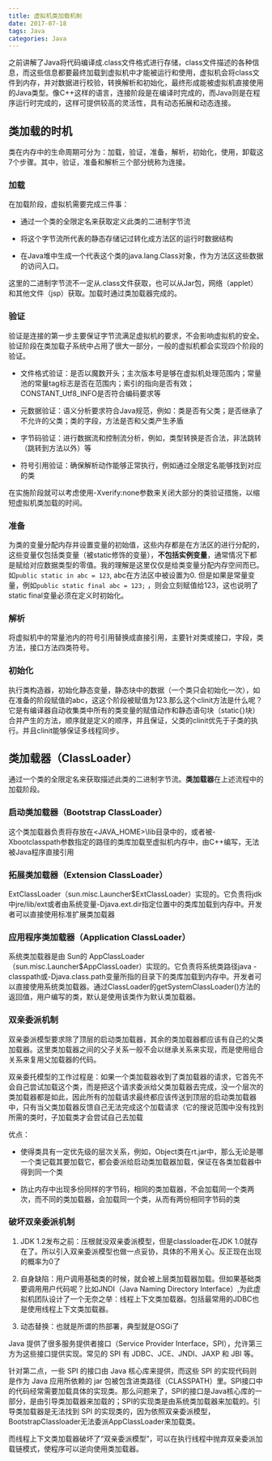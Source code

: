 ```yaml
---
title: 虚拟机类加载机制
date: 2017-07-18
tags: Java
categories: Java
---
```


之前讲解了Java将代码编译成.class文件格式进行存储，class文件描述的各种信息，而这些信息都要最终加载到虚拟机中才能被运行和使用，虚拟机会将class文件到内存，并对数据进行校验，转换解析和初始化，最终形成能被虚拟机直接使用的Java类型。像C++这样的语言，连接阶段是在编译时完成的，而Java则是在程序运行时完成的，这样可提供较高的灵活性，具有动态拓展和动态连接。

## 类加载的时机

类在内存中的生命周期可分为：加载，验证，准备，解析，初始化，使用，卸载这7个步骤。其中，验证，准备和解析三个部分统称为连接。

### 加载

在加载阶段，虚拟机需要完成三件事：

+ 通过一个类的全限定名来获取定义此类的二进制字节流

+ 将这个字节流所代表的静态存储记过转化成方法区的运行时数据结构

+ 在Java堆中生成一个代表这个类的java.lang.Class对象，作为方法区这些数据的访问入口。

这里的二进制字节流不一定从.class文件获取，也可以从Jar包，网络（applet）和其他文件（jsp）获取。加载时通过类加载器完成的。

### 验证

验证是连接的第一步主要保证字节流满足虚拟机的要求，不会影响虚拟机的安全。验证阶段在类加载子系统中占用了很大一部分，一般的虚拟机都会实现四个阶段的验证。

+ 文件格式验证：是否以魔数开头；主次版本号是够在虚拟机处理范围内；常量池的常量tag标志是否在范围内；索引的指向是否有效；CONSTANT_Utf8_INFO是否符合编码要求等

+ 元数据验证：语义分析要求符合Java规范，例如：类是否有父类；是否继承了不允许的父类；类的字段，方法是否和父类产生矛盾

+ 字节码验证：进行数据流和控制流分析，例如，类型转换是否合法，非法跳转（跳转到方法以外）等

+ 符号引用验证：确保解析动作能够正常执行，例如通过全限定名能够找到对应的类

在实施阶段就可以考虑使用-Xverify:none参数来关闭大部分的类验证措施，以缩短虚拟机类加载的时间。

### 准备

为类的变量分配内存并设置变量的初始值，这些内存都是在方法区的进行分配的，这些变量仅包括类变量（被static修饰的变量），**不包括实例变量**，通常情况下都是赋给对应数据类型的零值。我的理解是这里仅仅是给类变量分配内存空间而已。如`public static in abc = 123`, abc在方法区中被设置为0. 但是如果是常量变量，例如`public static final abc = 123;` ，则会立刻赋值给123，这也说明了static final变量必须在定义时初始化。

### 解析

将虚拟机中的常量池内的符号引用替换成直接引用，主要针对类或接口，字段，类方法，接口方法四类符号。

### 初始化

执行类构造器<clinit>，初始化静态变量，静态块中的数据（一个类只会初始化一次），如在准备的阶段赋值的abc，这这个阶段被赋值为123.那么这个clinit方法是什么呢？它是有编译器自动收集类中所有的类变量的赋值动作和静态语句块（static{}块）合并产生的方法，顺序就是定义的顺序，并且保证，父类的clinit优先于子类的执行。并且clinit能够保证多线程同步。

## 类加载器（ClassLoader）

通过一个类的全限定名来获取描述此类的二进制字节流。**类加载器**在上述流程中的加载阶段。

### 启动类加载器（Bootstrap ClassLoader）

这个类加载器负责将存放在<JAVA_HOME>\lib目录中的，或者被-Xbootclasspath参数指定的路径的类库加载至虚拟机内存中，由C++编写，无法被Java程序直接引用

### 拓展类加载器（Extension ClassLoader）

ExtClassLoader（sun.misc.Launcher$ExtClassLoader）实现的。它负责将jdk中jre/lib/ext或者由系统变量-Djava.ext.dir指定位置中的类库加载到内存中。开发者可以直接使用标准扩展类加载器

### 应用程序类加载器（Application ClassLoader）

系统类加载器是由 Sun的 AppClassLoader（sun.misc.Launcher$AppClassLoader）实现的。它负责将系统类路径java -classpath或-Djava.class.path变量所指的目录下的类库加载到内存中。开发者可以直接使用系统类加载器。通过ClassLoader的getSystemClassLoader()方法的返回值，用户编写的类，默认是使用该类作为默认类加载器。

### 双亲委派机制

双亲委派模型要求除了顶层的启动类加载器，其余的类加载器都应该有自己的父类加载器。这里类加载器之间的父子关系一般不会以继承关系来实现，而是使用组合关系来复用父加载器的代码。

双亲委托模型的工作过程是：如果一个类加载器收到了类加载器的请求，它首先不会自己尝试加载这个类，而是把这个请求委派给父类加载器去完成，没一个层次的类加载器都是如此，因此所有的加载请求最终都应该传送到顶层的启动类加载器中，只有当父类加载器反馈自己无法完成这个加载请求（它的搜说范围中没有找到所需的类时，子加载类才会尝试自己去加载

优点：

+ 使得类具有一定优先级的层次关系，例如，Object类在rt.jar中，那么无论是哪一个类记载其要加载它，都会委派给启动类加载器加载，保证在各类加载器中得到同一个类

+ 防止内存中出现多份同样的字节码，相同的类加载器，不会加载同一个类两次，而不同的类加载器，会加载同一个类，从而有两份相同字节码的类

### 破坏双亲委派机制

1. JDK 1.2发布之前：压根就没双亲委派模型，但是classloader在JDK 1.0就存在了。所以引入双亲委派模型也做一点妥协，具体的不用关心。反正现在出现的概率为0了

2. 自身缺陷：用户调用基础类的时候，就会被上层类加载器加载。但如果基础类要调用用户代码呢？比如JNDI（Java Naming Directory Interface）,为此虚拟机团队设计了一个无奈之举：线程上下文类加载器。包括最常用的JDBC也是使用线程上下文类加载器。

3. 动态替换：也就是所谓的热部署，典型就是OSGi了

Java 提供了很多服务提供者接口（Service Provider Interface，SPI），允许第三方为这些接口提供实现。常见的 SPI 有 JDBC、JCE、JNDI、JAXP 和 JBI 等。

针对第二点，一些 SPI 的接口由 Java 核心库来提供，而这些 SPI 的实现代码则是作为 Java 应用所依赖的 jar 包被包含进类路径（CLASSPATH）里。SPI接口中的代码经常需要加载具体的实现类。那么问题来了，SPI的接口是Java核心库的一部分，是由引导类加载器来加载的；SPI的实现类是由系统类加载器来加载的。引导类加载器是无法找到 SPI 的实现类的，因为依照双亲委派模型，BootstrapClassloader无法委派AppClassLoader来加载类。

而线程上下文类加载器破坏了“双亲委派模型”，可以在执行线程中抛弃双亲委派加载链模式，使程序可以逆向使用类加载器。
